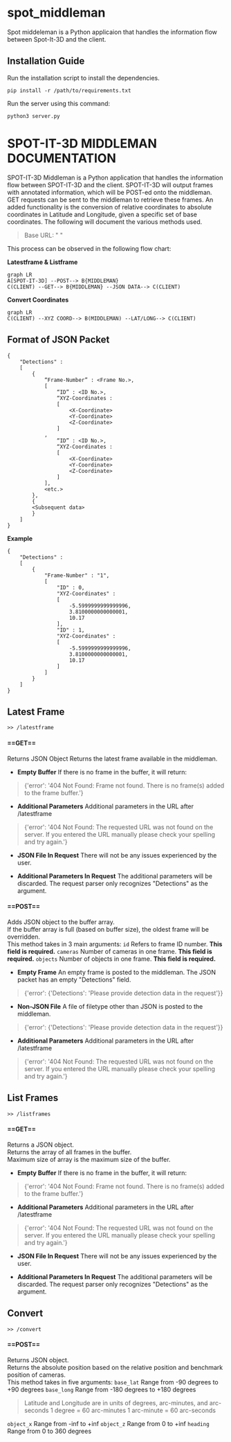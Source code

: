 # spot_middleman

Spot middeleman is a Python applicaion that handles the information flow between Spot-It-3D and the client.

## Installation Guide
Run the installation script to install the dependencies.
```
pip install -r /path/to/requirements.txt
```

Run the server using this command:
```
python3 server.py
```
# SPOT-IT-3D MIDDLEMAN DOCUMENTATION
SPOT-IT-3D Middleman is a Python application that handles the information flow between SPOT-IT-3D and the client. SPOT-IT-3D will output frames with annotated information, which will be POST-ed onto the middleman. GET requests can be sent to the middleman to retrieve these frames. An added functionality is the conversion of relative coordinates to absolute coordinates in Latitude and Longitude, given a specific set of base coordinates. The following will document the various methods used.
> Base URL: " "

This process can be observed in the following flow chart:

<b>Latestframe & Listframe</b>
```mermaid
graph LR
A[SPOT-IT-3D] --POST--> B{MIDDLEMAN}
C(CLIENT) --GET--> B{MIDDLEMAN} --JSON DATA--> C(CLIENT)
```
<b>Convert Coordinates</b>
```mermaid
graph LR
C(CLIENT) --XYZ COORD--> B(MIDDLEMAN) --LAT/LONG--> C(CLIENT)
```

## Format of JSON Packet
````
{
	"Detections" :
	[
		{
			“Frame-Number” : <Frame No.>,
			[
				“ID” : <ID No.>,
				“XYZ-Coordinates :
				[
					<X-Coordinate>
					<Y-Coordinate>
					<Z-Coordinate>
				]
			,
				“ID” : <ID No.>,
				“XYZ-Coordinates :
				[
					<X-Coordinate>
					<Y-Coordinate>
					<Z-Coordinate>
				]
			],
			<etc.>
		},
		{
		<Subsequent data>
		}
	]
}
````		
**Example**
````
{
	"Detections" :
	[
		{
			"Frame-Number" : "1",
			[
				"ID" : 0,
				"XYZ-Coordinates" : 
				[
					-5.5999999999999996,
					3.8100000000000001,
					10.17
				],
				"ID" : 1,
				"XYZ-Coordinates" : 
				[
					-5.5999999999999996,
					3.8100000000000001,
					10.17
				]
			]
		}
	]
}
````

## Latest Frame
````>> /latestframe ````
#### ==GET==
Returns JSON Object
Returns the latest frame available in the middleman.

- **Empty Buffer**
If there is no frame in the buffer, it will return:
> {'error': '404 Not Found: Frame not found. There is no frame(s) added to the frame buffer.'}
 - **Additional Parameters**
 Additional parameters in the URL after /latestframe
 > {'error': '404 Not Found: The requested URL was not found on the server. If you entered the URL manually please check your spelling and try again.'}
 - **JSON File In Request**
 There will not be any issues experienced by the user.
 
 - **Additional Parameters In Request**
 The additional parameters will be discarded. The request parser only recognizes "Detections" as the argument.
 
#### ==POST==
Adds JSON object to the buffer array.  
If the buffer array is full (based on buffer size), the oldest frame will be overridden.  
This method takes in 3 main arguments:
````id````
Refers to frame ID number. **This field is required.**
````cameras````
Number of cameras in one frame. **This field is required.**
````objects````
Number of objects in one frame. **This field is required.**

- **Empty Frame**
An empty frame is posted to the middleman. The JSON packet has an empty "Detections" field.
> {'error': {'Detections': 'Please provide detection data in the request'}}
- **Non-JSON File**
A file of filetype other than JSON is posted to the middleman.
> {'error': {'Detections': 'Please provide detection data in the request'}}
- **Additional Parameters**
 Additional parameters in the URL after /latestframe
 > {'error': '404 Not Found: The requested URL was not found on the server. If you entered the URL manually please check your spelling and try again.'}

## List Frames
````>> /listframes ````
#### ==GET==
Returns a JSON object.  
Returns the array of all frames in the buffer.  
Maximum size of array is the maximum size of the buffer.
- **Empty Buffer**
If there is no frame in the buffer, it will return:
> {'error': '404 Not Found: Frame not found. There is no frame(s) added to the frame buffer.'}
 - **Additional Parameters**
 Additional parameters in the URL after /latestframe
 > {'error': '404 Not Found: The requested URL was not found on the server. If you entered the URL manually please check your spelling and try again.'}
 - **JSON File In Request**
 There will not be any issues experienced by the user.
 
 - **Additional Parameters In Request**
 The additional parameters will be discarded. The request parser only recognizes "Detections" as the argument.
## Convert
````>> /convert````
#### ==POST==
Returns JSON object.  
Returns the absolute position based on the relative position and benchmark position of cameras.  
This method takes in five arguments:
````base_lat````
Range from -90 degrees to +90 degrees
````base_long````
Range from -180 degrees to +180 degrees
> Latitude and Longitude are in units of degrees, arc-minutes, and arc-seconds
> 1 degree = 60 arc-minutes
> 1 arc-minute = 60 arc-seconds

````object_x````
Range from -inf to +inf
````object_z````
Range from 0 to +inf
````heading````
Range from 0 to 360 degrees

